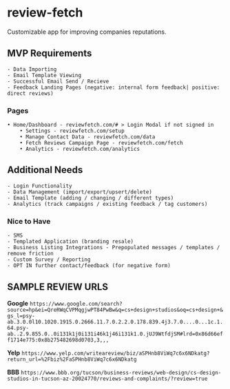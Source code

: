 # review-fetch
Customizable app for improving companies reputations.


## MVP Requirements
 	- Data Importing
 	- Email Template Viewing
 	- Successful Email Send / Recieve
 	- Feedback Landing Pages (negative: internal form feedback| positive: direct reviews)
### Pages
	• Home/Dashboard - reviewfetch.com/# > Login Modal if not signed in
		• Settings - reviewfetch.com/setup
		• Manage Contact Data - reviewfetch.com/data
		• Fetch Reviews Campaign Page - reviewfetch.com/fetch
		• Analytics - reviewfetch.com/analytics

## Additional Needs
 	- Login Functionality
 	- Data Management (import/export/upsert/delete)
 	- Email Template (adding / changing / different types)
 	- Analytics (track campaigns / existing feedback / tag customers)

### Nice to Have
	- SMS
	- Templated Application (branding resale)
	- Business Listing Integrations - Prepopulated messages / templates / remove friction
	- Custom Survey / Reporting
	- OPT IN further contact/feedback (for negative form)

## SAMPLE REVIEW URLS
**Google**
`https://www.google.com/search?source=hp&ei=QreRWqCVPMqgjwPT84PwBw&q=cs+design+studios&oq=cs+design+&gs_l=psy-ab.3.0.0l10.1020.1915.0.2666.11.7.0.2.2.0.178.839.4j3.7.0....0...1c.1.64.psy-ab..2.9.855.0..0i131k1j0i131i46k1j46i131k1.0.jUJ9WtfdjSM#lrd=0x86d66eff1714e775:0x8b275482698d0703,3,,,`

**Yelp**
`https://www.yelp.com/writeareview/biz/aSPHnb8ViWq7c6x6NDkatg?return_url=%2Fbiz%2FaSPHnb8ViWq7c6x6NDkatg`

**BBB**
`https://www.bbb.org/tucson/business-reviews/web-design/cs-design-studios-in-tucson-az-20024770/reviews-and-complaints/?review=true`
